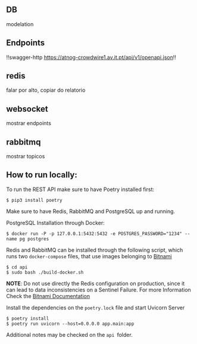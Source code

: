 ## DB
modelation

## Endpoints
!!swagger-http https://atnog-crowdwire1.av.it.pt/api/v1/openapi.json!!

## redis
falar por alto, copiar do relatorio

## websocket
mostrar endpoints

## rabbitmq
mostrar topicos

## How to run locally:

To run the REST API make sure to have Poetry installed first:

```
$ pip3 install poetry
```

Make sure to have Redis, RabbitMQ and PostgreSQL up and running.

PostgreSQL Installation through Docker:

```
$ docker run -P -p 127.0.0.1:5432:5432 -e POSTGRES_PASSWORD="1234" --name pg postgres
```

Redis and RabbitMQ can be installed through the following script, which runs two `docker-compose` files, that use images belonging to [Bitnami](https://bitnami.com/)

```
$ cd api
$ sudo bash ./build-docker.sh
```

**NOTE**: Do not use directly the Redis configuration on production, since it can lead to data inconsistencies on a Sentinel Failure. For more Information Check the [Bitnami Documentation](https://github.com/bitnami/bitnami-docker-redis-sentinel)

Install the dependencies on the `poetry.lock` file and start Uvicorn Server

```
$ poetry install
$ poetry run uvicorn --host=0.0.0.0 app.main:app	
```

Additional notes may be checked on the `api `folder.
